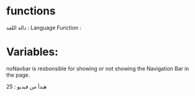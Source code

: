 # functions
دالة اللغة : Language Function :
 
# Variables:
noNavbar is resbonsible for showing or not showing the Navigation Bar in the page.

هبدأ من فيديو : 25
